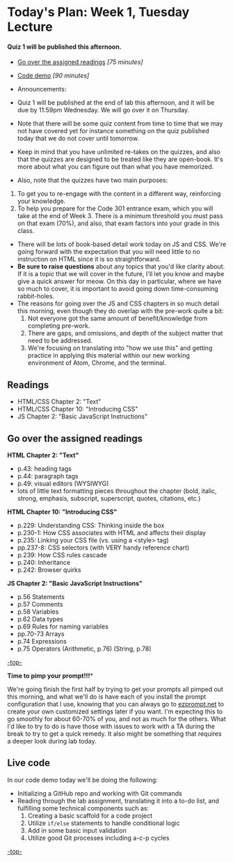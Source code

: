 <a id="top"></a>
# Today's Plan: Week 1, Tuesday Lecture

#### Quiz 1 will be published this afternoon.

- [Go over the assigned readings](#readings) *[75 minutes]*

- [Code demo](#code) *[90 minutes]*

- Announcements:
 - Quiz 1 will be published at the end of lab this afternoon, and it will be due by 11:59pm Wednesday. We will go over it on Thursday.
 - Note that there will be some quiz content from time to time that we may not have covered yet for instance something on the quiz published today that we do not cover until tomorrow.
 - Keep in mind that you have unlimited re-takes on the quizzes, and also that the quizzes are designed to be treated like they are open-book. It's more about what you can figure out than what you have memorized.
 - Also, note that the quizzes have two main purposes:
  1. To get you to re-engage with the content in a different way, reinforcing your knowledge.
  2. To help you prepare for the Code 301 entrance exam, which you will take at the end of Week 3. There is a minimum threshold you must pass on that exam (70%), and also, that exam factors into your grade in this class.
- There will be lots of book-based detail work today on JS and CSS. We're going forward with the expectation that you will need little to no instruction on HTML since it is so straightforward.
- **Be sure to raise questions** about any topics that you'd like clarity about. If it is a topic that we will cover in the future, I'll let you know and maybe give a quick answer for meow. On this day in particular, where we have so much to cover, it is important to avoid going down time-consuming rabbit-holes.
- The reasons for going over the JS and CSS chapters in so much detail this morning, even though they do overlap with the pre-work quite a bit:
  1. Not everyone got the same amount of benefit/knowledge from completing pre-work.
  2. There are gaps, and omissions, and depth of the subject matter that need to be addressed.
  3. We're focusing on translating into "how we use this" and getting practice in applying this material within our new working environment of Atom, Chrome, and the terminal.

## Readings

- HTML/CSS Chapter 2: "Text"
- HTML/CSS Chapter 10: "Introducing CSS"
- JS Chapter 2: "Basic JavaScript Instructions"

<a id="readings"></a>
## Go over the assigned readings

**HTML Chapter 2: "Text"**

- p.43: heading tags
- p.44: paragraph tags
- p.49: visual editors (WYSIWYG)
- lots of little text formatting pieces throughout the chapter (bold, italic, strong, emphasis, subscript, superscript, quotes, citations, etc.)

**HTML Chapter 10: "Introducing CSS"**

- p.229: Understanding CSS: Thinking inside the box
- p.230-1: How CSS associates with HTML and affects their display
- p.235: Linking your CSS file (vs. using a \<style> tag)
- pp.237-8: CSS selectors (with VERY handy reference chart)
- p.239: How CSS rules cascade
- p.240: Inheritance
- p.242: Browser quirks

**JS Chapter 2: "Basic JavaScript Instructions"**

- p.56 	Statements
- p.57 	Comments
- p.58 	Variables
- p.62 	Data types
- p.69 	Rules for naming variables
- pp.70-73 	Arrays
- p.74 	Expressions
- p.75 	Operators (Arithmetic, p.76) (String, p.78)

[-top-](#top)

**Time to pimp your prompt!!!***

We're going finish the first half by trying to get your prompts all pimped out this morning, and what we'll do is have each of you install the prompt configuration that I use, knowing that you can always go to [ezprompt.net](ezprompt.net) to create your own customized settings later if you want. I'm expecting this to go smoothly for about 60-70% of you, and not as much for the others. What I'd like to try to do is have those with issues to work with a TA during the break to try to get a quick remedy. It also might be something that requires a deeper look during lab today.

<a id="code"></a>
## Live code

In our code demo today we'll be doing the following:
- Initializing a GitHub repo and working with Git commands
- Reading through the lab assignment, translating it into a to-do list, and fulfilling some technical components such as:
  1. Creating a basic scaffold for a code project
  2. Utilize `if/else` statements to handle conditional logic
  3. Add in some basic input validation
  4. Utilize good Git processes including a-c-p cycles

[-top-](#top)
